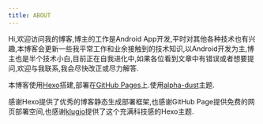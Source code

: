 ```yaml
---
title: ABOUT
---
```


Hi,欢迎访问我的博客,博主的工作是Android App开发,平时对其他各种技术也有兴趣,本博客会更新一些我平常工作和业余接触到的技术知识,以Android开发为主,博主也是半个技术小白,目前正在自我进化中,如果各位看到文章中有错误或者想要提问,欢迎与我联系,我会尽快改正或尽力解答.

本博客使用[Hexo](https://hexo.io/)搭建,部署在[GitHub Pages](https://pages.github.com/)上.使用[alpha-dust](https://github.com/klugjo/hexo-theme-alpha-dust)主题.

感谢Hexo提供了优秀的博客静态生成部署框架,也感谢GitHub Page提供免费的网页部署空间,也感谢[klugjo](https://github.com/klugjo)提供了这个充满科技感的Hexo主题.